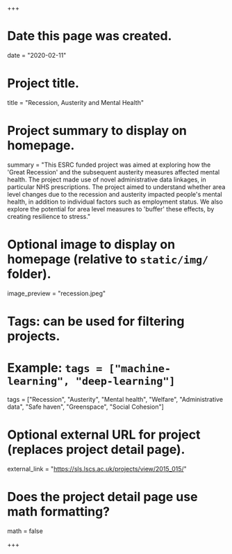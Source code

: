 +++
# Date this page was created.
  date = "2020-02-11"
  
# Project title.
  title = "Recession, Austerity and Mental Health"
  
# Project summary to display on homepage.
summary = "This ESRC funded project was aimed at exploring how the 'Great Recession' and the subsequent austerity measures affected mental health. The project made use of novel administrative data linkages, in particular NHS prescriptions. The project aimed to understand whether area level changes due to the recession and austerity impacted people's mental health, in addition to individual factors such as employment status. We also explore the potential for area level measures to 'buffer' these effects, by creating resilience to stress."
  
# Optional image to display on homepage (relative to `static/img/` folder).
  image_preview = "recession.jpeg"
  
# Tags: can be used for filtering projects.
# Example: `tags = ["machine-learning", "deep-learning"]`
  tags = ["Recession", "Austerity", "Mental health", "Welfare", "Administrative data", "Safe haven", "Greenspace", "Social Cohesion"]
  
# Optional external URL for project (replaces project detail page).
  external_link = "https://sls.lscs.ac.uk/projects/view/2015_015/"
  
# Does the project detail page use math formatting?
  math = false
  
+++


    
  
  